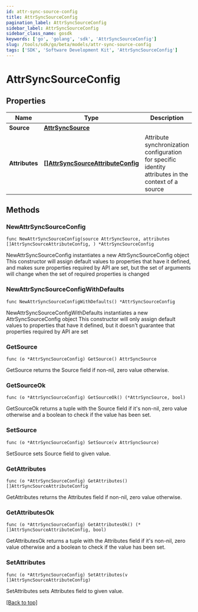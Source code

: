 ```yaml
---
id: attr-sync-source-config
title: AttrSyncSourceConfig
pagination_label: AttrSyncSourceConfig
sidebar_label: AttrSyncSourceConfig
sidebar_class_name: gosdk
keywords: ['go', 'golang', 'sdk', 'AttrSyncSourceConfig'] 
slug: /tools/sdk/go/beta/models/attr-sync-source-config
tags: ['SDK', 'Software Development Kit', 'AttrSyncSourceConfig']
---
```


# AttrSyncSourceConfig

## Properties

Name | Type | Description | Notes
------------ | ------------- | ------------- | -------------
**Source** |  [**AttrSyncSource**](attr-sync-source) |  | 
**Attributes** |  [**[]AttrSyncSourceAttributeConfig**](attr-sync-source-attribute-config) | Attribute synchronization configuration for specific identity attributes in the context of a source | 

## Methods

### NewAttrSyncSourceConfig

`func NewAttrSyncSourceConfig(source AttrSyncSource, attributes []AttrSyncSourceAttributeConfig, ) *AttrSyncSourceConfig`

NewAttrSyncSourceConfig instantiates a new AttrSyncSourceConfig object
This constructor will assign default values to properties that have it defined,
and makes sure properties required by API are set, but the set of arguments
will change when the set of required properties is changed

### NewAttrSyncSourceConfigWithDefaults

`func NewAttrSyncSourceConfigWithDefaults() *AttrSyncSourceConfig`

NewAttrSyncSourceConfigWithDefaults instantiates a new AttrSyncSourceConfig object
This constructor will only assign default values to properties that have it defined,
but it doesn't guarantee that properties required by API are set

### GetSource

`func (o *AttrSyncSourceConfig) GetSource() AttrSyncSource`

GetSource returns the Source field if non-nil, zero value otherwise.

### GetSourceOk

`func (o *AttrSyncSourceConfig) GetSourceOk() (*AttrSyncSource, bool)`

GetSourceOk returns a tuple with the Source field if it's non-nil, zero value otherwise
and a boolean to check if the value has been set.

### SetSource

`func (o *AttrSyncSourceConfig) SetSource(v AttrSyncSource)`

SetSource sets Source field to given value.


### GetAttributes

`func (o *AttrSyncSourceConfig) GetAttributes() []AttrSyncSourceAttributeConfig`

GetAttributes returns the Attributes field if non-nil, zero value otherwise.

### GetAttributesOk

`func (o *AttrSyncSourceConfig) GetAttributesOk() (*[]AttrSyncSourceAttributeConfig, bool)`

GetAttributesOk returns a tuple with the Attributes field if it's non-nil, zero value otherwise
and a boolean to check if the value has been set.

### SetAttributes

`func (o *AttrSyncSourceConfig) SetAttributes(v []AttrSyncSourceAttributeConfig)`

SetAttributes sets Attributes field to given value.



[[Back to top]](#) 


